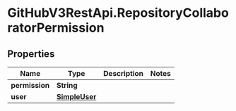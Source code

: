 # GitHubV3RestApi.RepositoryCollaboratorPermission

## Properties

Name | Type | Description | Notes
------------ | ------------- | ------------- | -------------
**permission** | **String** |  | 
**user** | [**SimpleUser**](SimpleUser.md) |  | 


